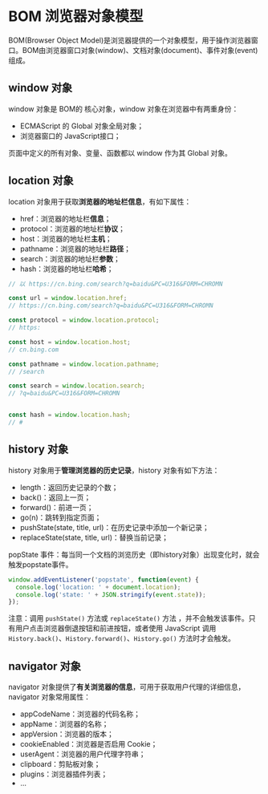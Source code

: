 # BOM 浏览器对象模型
BOM(Browser Object Model)是浏览器提供的一个对象模型，用于操作浏览器窗口。BOM由浏览器窗口对象(window)、文档对象(document)、事件对象(event)组成。

## window 对象
window 对象是 BOM的 核心对象，window 对象在浏览器中有两重身份：
- ECMAScript 的 Global 对象全局对象；
- 浏览器窗口的 JavaScript接口；

页面中定义的所有对象、变量、函数都以 window 作为其 Global 对象。

## location 对象
location 对象用于获取**浏览器的地址栏信息**，有如下属性：
- href：浏览器的地址栏**信息**；
- protocol：浏览器的地址栏**协议**；
- host：浏览器的地址栏**主机**；
- pathname：浏览器的地址栏**路径**；
- search：浏览器的地址栏**参数**；
- hash：浏览器的地址栏**哈希**；
```javascript
// 以 https://cn.bing.com/search?q=baidu&PC=U316&FORM=CHROMN 

const url = window.location.href; 
// https://cn.bing.com/search?q=baidu&PC=U316&FORM=CHROMN

const protocol = window.location.protocol; 
// https:

const host = window.location.host; 
// cn.bing.com

const pathname = window.location.pathname; 
// /search

const search = window.location.search; 
// ?q=baidu&PC=U316&FORM=CHROMN


const hash = window.location.hash; 
// #
```

## history 对象
history 对象用于**管理浏览器的历史记录**，history 对象有如下方法：
- length：返回历史记录的个数；
- back()：返回上一页；
- forward()：前进一页；
- go(n)：跳转到指定页面；
- pushState(state, title, url)：在历史记录中添加一个新记录；
- replaceState(state, title, url)：替换当前记录；

popState 事件：每当同一个文档的浏览历史（即history对象）出现变化时，就会触发popstate事件。
```js
window.addEventListener('popstate', function(event) {
  console.log('location: ' + document.location);
  console.log('state: ' + JSON.stringify(event.state));
});
```
注意：调用 `pushState()` 方法或 `replaceState()` 方法 ，并不会触发该事件。只有用户点击浏览器倒退按钮和前进按钮，或者使用 JavaScript 调用 `History.back()`、`History.forward()`、`History.go()` 方法时才会触发。

## navigator 对象
navigator 对象提供了**有关浏览器的信息**，可用于获取用户代理的详细信息，navigator 对象常用属性：
- appCodeName：浏览器的代码名称；
- appName：浏览器的名称；
- appVersion：浏览器的版本；
- cookieEnabled：浏览器是否启用 Cookie；
- userAgent：浏览器的用户代理字符串；
- clipboard：剪贴板对象；
- plugins：浏览器插件列表；
- ...

